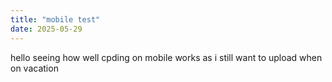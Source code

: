 ```yaml
---
title: "mobile test"
date: 2025-05-29
---
```

hello seeing how well cpding on mobile works as i still want to upload when on vacation
